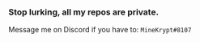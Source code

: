 ### Stop lurking, all my repos are private.

Message me on Discord if you have to: `MineKrypt#8107`
